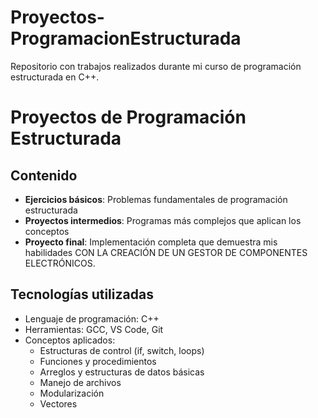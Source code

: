 # Proyectos-ProgramacionEstructurada
Repositorio con trabajos realizados durante mi curso de programación estructurada en C++.
# Proyectos de Programación Estructurada

## Contenido

- **Ejercicios básicos**: Problemas fundamentales de programación estructurada
- **Proyectos intermedios**: Programas más complejos que aplican los conceptos
- **Proyecto final**: Implementación completa que demuestra mis habilidades CON LA CREACIÓN DE UN GESTOR DE COMPONENTES ELECTRÓNICOS.

## Tecnologías utilizadas
- Lenguaje de programación: C++
- Herramientas: GCC, VS Code, Git
- Conceptos aplicados: 
  - Estructuras de control (if, switch, loops)
  - Funciones y procedimientos
  - Arreglos y estructuras de datos básicas
  - Manejo de archivos
  - Modularización
  - Vectores
